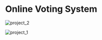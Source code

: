 # Online Voting System

![project_2](https://user-images.githubusercontent.com/70059088/210245099-cce25fc6-c870-4452-a941-5e033afe8cd8.png)

![project_1](https://user-images.githubusercontent.com/70059088/210245393-3a85fd62-1ebd-4433-8ccf-5149cca8ac99.png)
